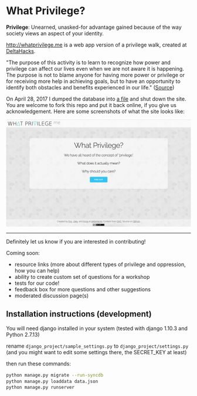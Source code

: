 # What Privilege?

**Privilege**: Unearned, unasked-for advantage gained because of the way society views an aspect of your identity.

http://whatprivilege.me is a web app version of a privilege walk, created at [DeltaHacks](http://deltahacks.io/).

"The purpose of this activity is to learn to recognize how power and privilege can affect our lives even when we are not aware it is happening. The purpose is not to blame anyone for having more power or privilege or for receiving more help in achieving goals, but to have an opportunity to identify both obstacles and benefits experienced in our life." ([Source](http://www.albany.edu/ssw/efc/pdf/Module%205_1_Privilege%20Walk%20Activity.pdf))


On April 28, 2017 I dumped the database into [a file](https://github.com/evykassirer/whatprivilege/blob/master/data_backup.json) and shut down the site. You are welcome to fork this repo and put it back online, if you give us acknowledgement. Here are some screenshots of what the site looks like:

![](./screenshots/front_page.png)

------

Definitely let us know if you are interested in contributing!

Coming soon:
- resource links (more about different types of privilege and oppression, how you can help)
- ability to create custom set of questions for a workshop
- tests for our code!
- feedback box for more questions and other suggestions
- moderated discussion page(s)


## Installation instructions (development)

You will need django installed in your system (tested with django 1.10.3 and Python 2.7.13)

rename `django_project/sample_settings.py` to `django_project/settings.py` (and you might want to edit some settings there, the SECRET_KEY at least)

then run these commands:

```bash
python manage.py migrate --run-syncdb
python manage.py loaddata data.json
python manage.py runserver
```
